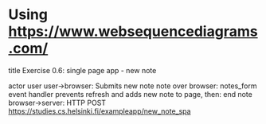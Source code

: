 # Using https://www.websequencediagrams.com/

title Exercise 0.6: single page app - new note

actor user
user->browser: Submits new note
note over browser:
notes_form event handler
prevents refresh and adds
new note to page, then:
end note
browser->server: HTTP POST https://studies.cs.helsinki.fi/exampleapp/new_note_spa
